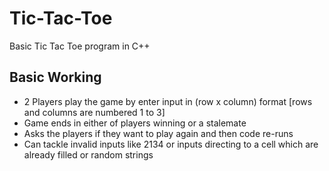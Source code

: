 # Tic-Tac-Toe
Basic Tic Tac Toe program in C++

## Basic Working
* 2 Players play the game by enter input in (row x column) format [rows and columns are numbered 1 to 3]
* Game ends in either of players winning or a stalemate
* Asks the players if they want to play again and then code re-runs
* Can tackle invalid inputs like 2134 or inputs directing to a cell which are already filled or random strings

